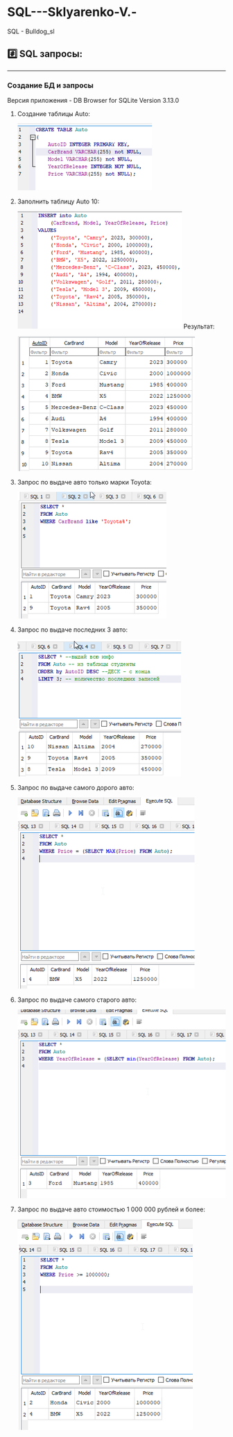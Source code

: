 # SQL---Sklyarenko-V.-

SQL - Bulldog_sl

## #️⃣ SQL запросы:

---

### Создание БД и запросы

Версия приложения - DB Browser for SQLite Version 3.13.0

1. Создание таблицы Auto:

   ![](https://github.com/Bulldog-sl/SQL.Sklyarenko/blob/main/Pictures/Создание%20таблицы%20Auto.png)

2. Заполнить таблицу Auto 10:

   ![](https://github.com/Bulldog-sl/SQL.Sklyarenko/blob/main/Pictures/Заполнить%20таблицу%20Auto%2010.png)
   Результат:

   ![](https://github.com/Bulldog-sl/SQL.Sklyarenko/blob/main/Pictures/Результат.png)

3. Запрос по выдаче авто только марки Toyota:

   ![](https://github.com/Bulldog-sl/SQL.Sklyarenko/blob/main/Pictures/Создать%20запрос%20по%20выдаче%20авто%20только%20марки%20Toyota.png)

4. Запрос по выдаче последних 3 авто:

   ![](https://github.com/Bulldog-sl/SQL.Sklyarenko/blob/main/Pictures/Создать%20запрос%20по%20выдаче%20последних%203%20авто.png)

5. Запрос по выдаче самого дорого авто:

   ![](https://github.com/Bulldog-sl/SQL.Sklyarenko/blob/main/Pictures/Создать%20запрос%20по%20выдаче%20самого%20дорого%20авто.png)

6. Запрос по выдаче самого старого авто:

   ![](https://github.com/Bulldog-sl/SQL.Sklyarenko/blob/main/Pictures/Создать%20запрос%20по%20выдаче%20самого%20старого%20авто.png)

7. Запрос по выдаче авто стоимостью 1 000 000 рублей и более:

   ![](https://github.com/Bulldog-sl/SQL.Sklyarenko/blob/main/Pictures/Создать%20запрос%20по%20выдаче%20авто%20стоимостью%201%20000%20000%20рублей%20и%20более.png)
